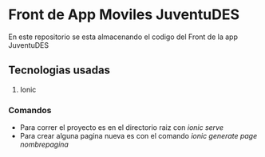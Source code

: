 # Front de App Moviles JuventuDES

En este repositorio se esta almacenando el codigo del Front de la app JuventuDES

## Tecnologias usadas
1. Ionic

### Comandos
- Para correr el proyecto es en el directorio raiz con *ionic serve*
- Para crear alguna pagina nueva es con el comando *ionic generate page nombrepagina*

